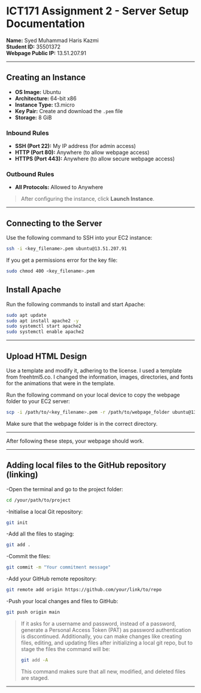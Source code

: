 # ICT171 Assignment 2 - Server Setup Documentation

**Name:** Syed Muhammad Haris Kazmi  
**Student ID:** 35501372  
**Webpage Public IP:** 13.51.207.91

---

## Creating an Instance

- **OS Image:** Ubuntu  
- **Architecture:** 64-bit x86  
- **Instance Type:** t3.micro  
- **Key Pair:** Create and download the `.pem` file  
- **Storage:** 8 GiB

### Inbound Rules

- **SSH (Port 22):** My IP address (for admin access)  
- **HTTP (Port 80):** Anywhere (to allow webpage access)  
- **HTTPS (Port 443):** Anywhere (to allow secure webpage access)

### Outbound Rules

- **All Protocols:** Allowed to Anywhere

> After configuring the instance, click **Launch Instance**.

---

## Connecting to the Server

Use the following command to SSH into your EC2 instance:
```bash
ssh -i <key_filename>.pem ubuntu@13.51.207.91
```
If you get a permissions error for the key file:
```bash
sudo chmod 400 <key_filename>.pem
```
## Install Apache

Run the following commands to install and start Apache:
```bash
sudo apt update
sudo apt install apache2 -y
sudo systemctl start apache2
sudo systemctl enable apache2
```
---

## Upload HTML Design

Use a template and modify it, adhering to the license.
I used a template from freehtml5.co. I changed the information, images, directories, and fonts for the animations that were in the template.

Run the following command on your local device to copy the webpage folder to your EC2 server:
```bash
scp -i /path/to/<key_filename>.pem -r /path/to/webpage_folder ubuntu@13.51.207.91:/var/www/html
```
Make sure that the webpage folder is in the correct directory.

---

After following these steps, your webpage should work.

---

## Adding local files to the GitHub repository (linking)

-Open the terminal and go to the project folder:
```bash
cd /your/path/to/project
```
-Initialise a local Git repository:
```bash
git init
```
-Add all the files to staging:
```bash
git add .
```
-Commit the files:
```bash
git commit -m "Your commitment message"
```
-Add your GitHub remote repository:
```bash
git remote add origin https://github.com/your/link/to/repo
```
-Push your local changes and files to GitHub:
```bash
git push origin main
```
> If it asks for a username and password, instead of a password, generate a Personal Access Token (PAT) as password authentication is discontinued.
>Additionally, you can make changes like creating files, editing, and updating files after initializing a local git repo, but to stage the files the command will be:
> ```bash
> git add -A
> ```
> This command makes sure that all new, modified, and deleted files are staged.

---



    
    
